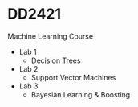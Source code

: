 # DD2421
Machine Learning Course

* Lab 1
  * Decision Trees
* Lab 2
  * Support Vector Machines
* Lab 3
  * Bayesian Learning & Boosting 

